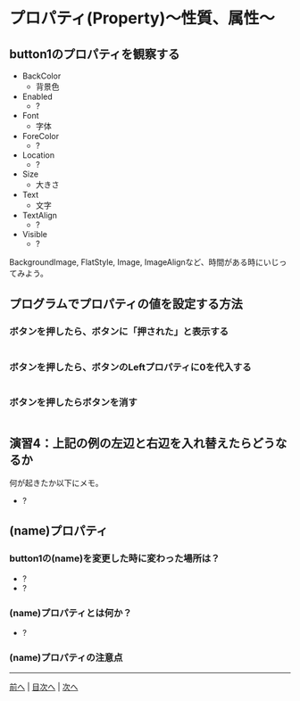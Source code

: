 # プロパティ(Property)～性質、属性～

## button1のプロパティを観察する

- BackColor
  - 背景色
- Enabled
  - ?
- Font
  - 字体
- ForeColor
  - ?
- Location
  - ?
- Size
  - 大きさ
- Text
  - 文字
- TextAlign
  - ?
- Visible
  - ?

BackgroundImage, FlatStyle, Image, ImageAlignなど、時間がある時にいじってみよう。

## プログラムでプロパティの値を設定する方法
### ボタンを押したら、ボタンに「押された」と表示する

```cs

```

### ボタンを押したら、ボタンのLeftプロパティに0を代入する

```cs

```

### ボタンを押したらボタンを消す

```cs

```

## 演習4：上記の例の左辺と右辺を入れ替えたらどうなるか
何が起きたか以下にメモ。

- ?

## (name)プロパティ
### button1の(name)を変更した時に変わった場所は？

- ?
- ?

### (name)プロパティとは何か？

- ?

### (name)プロパティの注意点


---

[前へ](03.md) | [目次へ](README.md#%E7%9B%AE%E6%AC%A1) | [次へ](05.md)
